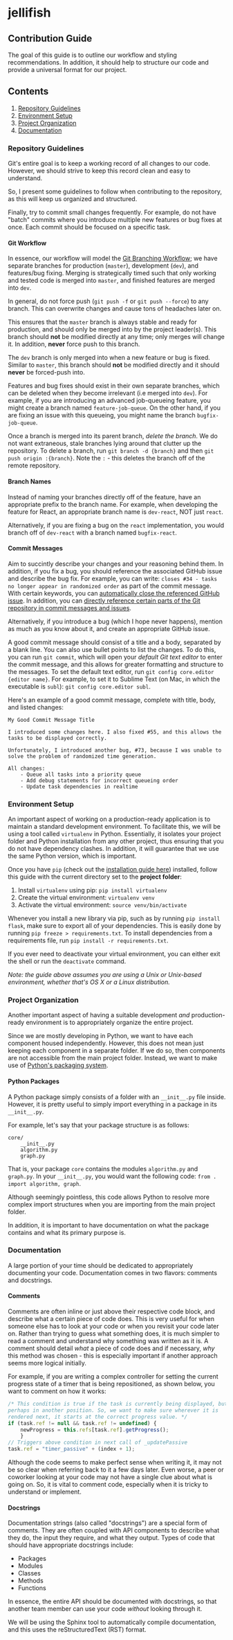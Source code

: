 # jellifish

## Contribution Guide

The goal of this guide is to outline our workflow and styling recommendations.
In addition, it should help to structure our code and provide a universal format for our project.

## Contents

1. [Repository Guidelines](#repository-guidelines)
2. [Environment Setup](#environment-setup)
3. [Project Organization](#project-organization)
4. [Documentation](#documentation)

### Repository Guidelines

Git's entire goal is to keep a working record of all changes to our code.
However, we should strive to keep this record clean and easy to understand.

So, I present some guidelines to follow when contributing to the repository, as this will keep us organized and structured.

Finally, try to commit small changes frequently. For example, do not have "batch" commits where you introduce multiple new features or bug fixes at once. Each commit should be focused on a specific task.

#### Git Workflow
In essence, our workflow will model the [Git Branching Workflow](https://git-scm.com/book/en/v2/Git-Branching-Branching-Workflows); we have separate branches for production (`master`), development (`dev`), and features/bug fixing. Merging is strategically timed such that only working and tested code is merged into `master`, and finished features are merged into `dev`.

In general, do not force push (`git push -f` or `git push --force`) to any branch. This can overwrite changes and cause tons of headaches later on.

This ensures that the `master` branch is always stable and ready for production, and should only be merged into by the project leader(s). This branch should **not** be modified directly at any time; only merges will change it. In addition, **never** force push to this branch.

The `dev` branch is only merged into when a new feature or bug is fixed. Similar to `master`, this branch should **not** be modified directly and it should **never** be forced-push into.

Features and bug fixes should exist in their own separate branches, which can be deleted when they become irrelevant (i.e merged into `dev`). For example, if you are introducing an advanced job-queueing feature, you might create a branch named `feature-job-queue`. On the other hand, if you are fixing an issue with this queueing, you might name the branch `bugfix-job-queue`.

Once a branch is merged into its parent branch, *delete the branch*. We do not
want extraneous, stale branches lying around that clutter up the repository.
To delete a branch, run `git branch -d {branch}` and then `git push origin :{branch}`.
Note the `:` - this deletes the branch off of the remote repository.

#### Branch Names
Instead of naming your branches directly off of the feature, have an appropriate
prefix to the branch name. For example, when developing the feature for React,
an appropriate branch name is `dev-react`, NOT just `react`.

Alternatively, if you are fixing a bug on the `react` implementation, you would
branch off of `dev-react` with a branch named `bugfix-react`.

#### Commit Messages
Aim to succintly describe your changes and your reasoning behind them. In addition, if you fix a bug, you should reference the associated GitHub issue and describe the bug fix. For example, you can write: `closes #34 - tasks no longer appear in randomized order` as part of the commit message. With certain keywords, you can [automatically close the referenced GitHub issue](https://help.github.com/articles/closing-issues-via-commit-messages/). In addition, you can [directly reference certain parts of the Git repository in commit messages and issues](https://help.github.com/articles/writing-on-github/#references).

Alternatively, if you introduce a bug (which I hope never happens), mention as much as you know about it, and create an appropriate GitHub issue.

A good commit message should consist of a title and a body, separated by a blank line. You can also use bullet points to list the changes. To do this, you can run `git commit`, which will open your *default Git text editor* to enter the commit message, and this allows for greater formatting and structure to the messages. To set the default text editor, run `git config core.editor {editor name}`. For example, to set it to Sublime Text (on Mac, in which the executable is `subl`): `git config core.editor subl`.

Here's an example of a good commit message, complete with title, body, and listed changes:

```
My Good Commit Message Title

I introduced some changes here. I also fixed #55, and this allows the tasks to be displayed correctly.

Unfortunately, I introduced another bug, #73, because I was unable to solve the problem of randomized time generation.

All changes:
    - Queue all tasks into a priority queue
    - Add debug statements for incorrect queueing order
    - Update task dependencies in realtime
```

### Environment Setup

An important aspect of working on a production-ready application is to maintain a standard development environment. To facilitate this, we will be using a tool called `virtualenv` in Python. Essentially, it isolates your project folder and Python installation from any other project, thus ensuring that you do not have dependency clashes. In addition, it will guarantee that we use the same Python version, which is important.

Once you have `pip` (check out the [installation guide here](http://pip.readthedocs.org/en/stable/installing/)) installed, follow this guide with the current directory set to the **project folder**:

1. Install `virtualenv` using pip: `pip install virtualenv`
2. Create the virtual environment: `virtualenv venv`
3. Activate the virtual environment: `source venv/bin/activate`

Whenever you install a new library via pip, such as by running `pip install flask`, make sure to export all of your dependencies. This is easily done by running `pip freeze > requirements.txt`. To install dependencies from a requirements file, run `pip install -r requirements.txt`.

If you ever need to deactivate your virtual environment, you can either exit the shell or run  the `deactivate` command.

*Note: the guide above assumes you are using a Unix or Unix-based environment, whether that's OS X or a Linux distribution.*

### Project Organization

Another important aspect of having a suitable development *and* production-ready
environment is to appropriately organize the entire project.

Since we are mostly developing in Python, we want to have each component housed
independently. However, this does not mean just keeping each component
in a separate folder. If we do so, then components are not accessible from the main
project folder. Instead, we want to make use of [Python's packaging system](https://docs.python.org/3.5/tutorial/modules.html#packages).

#### Python Packages
A Python package simply consists of a folder with an `__init__.py` file inside.
However, it is pretty useful to simply import everything in a package in its
`__init__.py`.

For example, let's say that your package structure is as follows:

```
core/
	__init__.py
	algorithm.py
	graph.py
```

That is, your package `core` contains the modules `algorithm.py` and `graph.py`. In your `__init__.py`, you would want the following code:
`from . import algorithm, graph`.

Although seemingly pointless, this code allows Python to resolve more complex import structures when you are importing from the main
project folder.

In addition, it is important to have documentation on what the package contains and what its primary purpose is.

### Documentation

A large portion of your time should be dedicated to appropriately documenting your code. Documentation comes in two flavors: comments and docstrings.

#### Comments
Comments are often inline or just above their respective code block, and describe what a certain piece of code does. This is very useful for when someone else has to look at your code or when you revisit your code later on. Rather than trying to guess what something does, it is much simpler to read a comment and understand why something was written as it is. A comment should detail *what* a piece of code does and if necessary, *why* this method was chosen - this is especially important if another approach seems more logical initially.

For example, if you are writing a complex controller for setting the current progress state of a timer that is being repositioned, as shown below, you want to comment on how it works:

```javascript
/* This condition is true if the task is currently being displayed, but
perhaps in another position. So, we want to make sure wherever it is
rendered next, it starts at the correct progress value. */
if (task.ref != null && task.ref != undefined) {
	newProgress = this.refs[task.ref].getProgress();
	}
// Triggers above condition in next call of _updatePassive
task.ref = "timer_passive" + (index + 1);
```

Although the code seems to make perfect sense when writing it, it may not be so clear when referring back to it a few days later. Even worse, a peer or coworker looking at your code may not have a single clue about what is going on. So, it is vital to comment code, especially when it is tricky to understand or implement.

#### Docstrings
Documentation strings (also called "docstrings") are a special form of comments. They are often coupled with API components to describe what they do, the input they require, and what they output. Types of code that should have appropriate docstrings include:

- Packages
- Modules
- Classes
- Methods
- Functions

In essence, the entire API should be documented with docstrings, so that another team member can use your code *without* looking through it.

We will be using the Sphinx tool to automatically compile documentation, and this uses the reStructuredText (RST) format.
